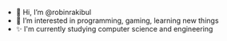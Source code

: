 - 👋 Hi, I’m @robinrakibul
- 👀 I’m interested in programming, gaming, learning new things
- ✨ I'm currently studying computer science and engineering

<!---
robinrakibul/robinrakibul is a ✨ special ✨ repository because its `README.md` (this file) appears on your GitHub profile.
You can click the Preview link to take a look at your changes.
--->

